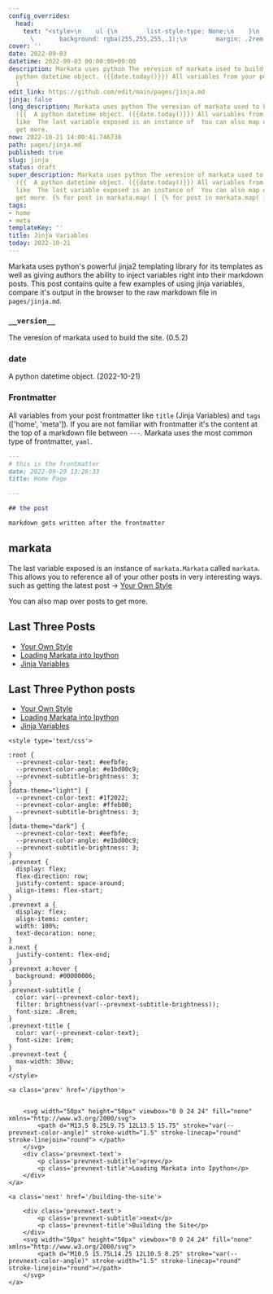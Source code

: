 ```yaml
---
config_overrides:
  head:
    text: "<style>\n    ul {\n        list-style-type: None;\n    }\n    li a {\n
      \       background: rgba(255,255,255,.1);\n        margin: .2rem;\n    }\n</style>\n"
cover: ''
date: 2022-09-03
datetime: 2022-09-03 00:00:00+00:00
description: Markata uses python The veresion of markata used to build the site. ({{  A
  python datetime object. ({{date.today()}}) All variables from your post frontmatter
  l
edit_link: https://github.com/edit/main/pages/jinja.md
jinja: false
long_description: Markata uses python The veresion of markata used to build the site.
  ({{  A python datetime object. ({{date.today()}}) All variables from your post frontmatter
  like  The last variable exposed is an instance of  You can also map over posts to
  get more.
now: 2022-10-21 14:00:41.746738
path: pages/jinja.md
published: true
slug: jinja
status: draft
super_description: Markata uses python The veresion of markata used to build the site.
  ({{  A python datetime object. ({{date.today()}}) All variables from your post frontmatter
  like  The last variable exposed is an instance of  You can also map over posts to
  get more. {% for post in markata.map( [ {% for post in markata.map( [
tags:
- home
- meta
templateKey: ''
title: Jinja Variables
today: 2022-10-21
---
```


Markata uses python's powerful jinja2 templating library for its templates as well as giving authors the ability to inject variables right into their markdown posts. This post contains quite a few examples of using jinja variables, compare it's output in the browser to the raw markdown file in `pages/jinja.md`.

### `__version__`

The veresion of markata used to build the site. (0.5.2)

### date

A python datetime object. (2022-10-21) 

### Frontmatter

All variables from your post frontmatter like `title` (Jinja Variables) and `tags` (['home', 'meta']). If you are not familiar with frontmatter it's the content at the top
of a markdown file between `---`.  Markata uses the most common type of
frontmatter, `yaml`.

```md
---
# this is the frontmatter
date: 2022-09-29 13:26:33
title: Home Page

---

## the post

markdown gets written after the frontmatter

```

##  markata

The last variable exposed is an instance of `markata.Markata` called `markata`.
This allows you to reference all of your other posts in very interesting ways.
such as getting the latest post -> [Your Own Style](/your-own-style)

You can also map over posts to get more.

## Last Three Posts


*  [Your Own Style](your-own-style)
*  [Loading Markata into Ipython](ipython)
*  [Jinja Variables](jinja)

## Last Three Python posts


*  [Your Own Style](your-own-style)
*  [Loading Markata into Ipython](ipython)
*  [Jinja Variables](jinja)
<div class='prevnext'>

    <style type='text/css'>

    :root {
      --prevnext-color-text: #eefbfe;
      --prevnext-color-angle: #e1bd00c9;
      --prevnext-subtitle-brightness: 3;
    }
    [data-theme="light"] {
      --prevnext-color-text: #1f2022;
      --prevnext-color-angle: #ffeb00;
      --prevnext-subtitle-brightness: 3;
    }
    [data-theme="dark"] {
      --prevnext-color-text: #eefbfe;
      --prevnext-color-angle: #e1bd00c9;
      --prevnext-subtitle-brightness: 3;
    }
    .prevnext {
      display: flex;
      flex-direction: row;
      justify-content: space-around;
      align-items: flex-start;
    }
    .prevnext a {
      display: flex;
      align-items: center;
      width: 100%;
      text-decoration: none;
    }
    a.next {
      justify-content: flex-end;
    }
    .prevnext a:hover {
      background: #00000006;
    }
    .prevnext-subtitle {
      color: var(--prevnext-color-text);
      filter: brightness(var(--prevnext-subtitle-brightness));
      font-size: .8rem;
    }
    .prevnext-title {
      color: var(--prevnext-color-text);
      font-size: 1rem;
    }
    .prevnext-text {
      max-width: 30vw;
    }
    </style>
    
    <a class='prev' href='/ipython'>
    

        <svg width="50px" height="50px" viewbox="0 0 24 24" fill="none" xmlns="http://www.w3.org/2000/svg">
            <path d="M13.5 8.25L9.75 12L13.5 15.75" stroke="var(--prevnext-color-angle)" stroke-width="1.5" stroke-linecap="round" stroke-linejoin="round"> </path>
        </svg>
        <div class='prevnext-text'>
            <p class='prevnext-subtitle'>prev</p>
            <p class='prevnext-title'>Loading Markata into Ipython</p>
        </div>
    </a>
    
    <a class='next' href='/building-the-site'>
    
        <div class='prevnext-text'>
            <p class='prevnext-subtitle'>next</p>
            <p class='prevnext-title'>Building the Site</p>
        </div>
        <svg width="50px" height="50px" viewbox="0 0 24 24" fill="none" xmlns="http://www.w3.org/2000/svg">
            <path d="M10.5 15.75L14.25 12L10.5 8.25" stroke="var(--prevnext-color-angle)" stroke-width="1.5" stroke-linecap="round" stroke-linejoin="round"></path>
        </svg>
    </a>
  </div>